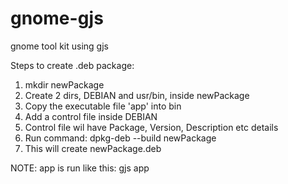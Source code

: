 # gnome-gjs
gnome tool kit using gjs

Steps to create .deb package:
1. mkdir newPackage
2. Create 2 dirs, DEBIAN and usr/bin, inside newPackage
3. Copy the executable file 'app' into bin
4. Add a control file inside DEBIAN
5. Control file wil have Package, Version, Description etc details
6. Run command: dpkg-deb --build newPackage
7. This will create newPackage.deb

NOTE: app is run like this: gjs app
